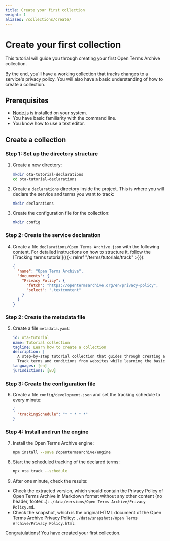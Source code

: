 ```yaml
---
title: Create your first collection
weight: 1
aliases: /collections/create/
---
```


# Create your first collection

This tutorial will guide you through creating your first Open Terms Archive collection.

By the end, you'll have a working collection that tracks changes to a service's privacy policy. You will also have a basic understanding of how to create a collection.

## Prerequisites

- [Node.js](https://nodejs.org/en) is installed on your system.
- You have basic familiarity with the command line.
- You know how to use a text editor.

## Create a collection

### Step 1: Set up the directory structure

1. Create a new directory:
    ```bash
    mkdir ota-tutorial-declarations
    cd ota-tutorial-declarations
    ```

2. Create a `declarations` directory inside the project. This is where you will declare the service and terms you want to track:
    ```bash
    mkdir declarations
    ```

3. Create the configuration file for the collection:
    ```bash
    mkdir config
    ```

### Step 2: Create the service declaration

4. Create a file `declarations/Open Terms Archive.json` with the following content. For detailed instructions on how to structure it, follow the [Tracking terms tutorial]({{< relref "/terms/tutorials/track" >}}):
    ```json
    {
      "name": "Open Terms Archive",
      "documents": {
        "Privacy Policy": {
          "fetch": "https://opentermsarchive.org/en/privacy-policy",
          "select": ".textcontent"
        }
      }
    }
    ```

### Step 2: Create the metadata file

5. Create a file `metadata.yaml`:
    ```yaml
    id: ota-tutorial
    name: Tutorial collection
    tagline: Learn how to create a collection
    description: |
      A step-by-step tutorial collection that guides through creating an Open Terms Archive collection.
      Track terms and conditions from websites while learning the basics of declarations, configuration, and metadata.
    languages: [en]
    jurisdictions: [EU]
    ```

### Step 3: Create the configuration file

6. Create a file `config/development.json` and set the tracking schedule to every minute:
    ```json
    {
      "trackingSchedule": "* * * * *"
    }
    ```

### Step 4: Install and run the engine

7. Install the Open Terms Archive engine:
    ```bash
    npm install --save @opentermsarchive/engine
    ```

8. Start the scheduled tracking of the declared terms:
    ```bash
    npx ota track --schedule
    ```

9. After one minute, check the results:
  - Check the extracted version, which should contain the Privacy Policy of Open Terms Archive in Markdown format without any other content (no header, footer…): `./data/versions/Open Terms Archive/Privacy Policy.md`.
  - Check the snapshot, which is the original HTML document of the Open Terms Archive Privacy Policy: `./data/snapshots/Open Terms Archive/Privacy Policy.html`.

Congratulations! You have created your first collection.
